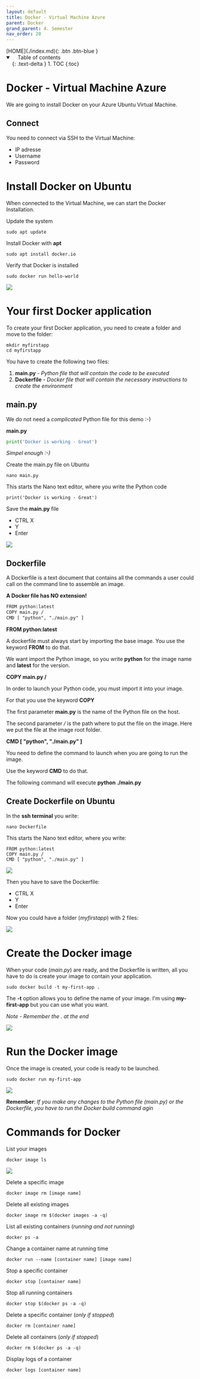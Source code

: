 ```yaml
---
layout: default
title: Docker - Virtual Machine Azure
parent: Docker
grand_parent: 4. Semester
nav_order: 20
---
```


<span class="fs-1">
[HOME](./index.md){: .btn .btn-blue }
</span>

<details open markdown="block">
  <summary>
    Table of contents
  </summary>
  {: .text-delta }
1. TOC
{:toc}
</details>

# Docker - Virtual Machine Azure
We are going to install Docker on your Azure Ubuntu Virtual Machine.

## Connect
You need to connect via SSH to the Virtual Machine:

- IP adresse
- Username
- Password

# Install Docker on Ubuntu
When connected to the Virtual Machine, we can start the Docker Installation.

Update the system

    sudo apt update

Install Docker with **apt**

    sudo apt install docker.io

Verify that Docker is installed

    sudo docker run hello-world

![](./image/ubuntu_docker_1.jpg)

# Your first Docker application
To create your first Docker application, you need to create a folder and move to the folder:

    mkdir myfirstapp
    cd myfirstapp

You have to create the following two files:

1. **main.py** - *Python file that will contain the code to be executed*
2. **Dockerfile** - *Docker file that will contain the necessary instructions to create the environment*

## main.py
We do not need a *complicated* Python file for this demo :-)

**main.py**
```python
print('Docker is working - Great')
```

*Simpel enough :-)*

Create the main.py file on Ubuntu

    nano main.py

This starts the Nano text editor, where you write the Python code

    print('Docker is working - Great')

Save the **main.py** file

- CTRL X
- Y
- Enter

![](./image/nano_python.jpg)

## Dockerfile
A Dockerfile is a text document that contains all the commands a user could call on the command line to assemble an image.

**A Docker file has NO extension!**

```txt
FROM python:latest
COPY main.py /
CMD [ "python", "./main.py" ]
```

**FROM python:latest**

A dockerfile must always start by importing the base image. You use the keyword **FROM** to do that.

We want import the Python image, so you write **python** for the image name and **latest** for the version.

**COPY main.py /**

In order to launch your Python code, you must import it into your image.

For that you use the keyword **COPY**

The first parameter **main.py** is the name of the Python file on the host.

The second parameter */* is the path where to put the file on the image. Here we put the file at the image root folder.

**CMD [ "python", "./main.py" ]**

You need to define the command to launch when you are going to run the image. 

Use the keyword **CMD** to do that.

The following command will execute **python ./main.py**

## Create Dockerfile on Ubuntu
In the **ssh terminal** you write:

    nano Dockerfile

This starts the Nano text editor, where you write:

    FROM python:latest
    COPY main.py /
    CMD [ "python", "./main.py" ]

![](./image/nano.jpg)

Then you have to save the Dockerfile:

- CTRL X
- Y
- Enter

Now you could have a folder (*myfirstapp*) with 2 files:

![](./image/tree.jpg)

# Create the Docker image
When your code (*main.py*) are ready, and the Dockerfile is written, all you have to do is create your image to contain your application.

    sudo docker build -t my-first-app .

The **-t** option allows you to define the name of your image. I'm using **my-first-app** but you can use what you want.

*Note - Remember the . at the end*

![](./image/docker%20build.jpg)

# Run the Docker image
Once the image is created, your code is ready to be launched.

    sudo docker run my-first-app

![](./image/docker-run.jpg)

**Remember**: *If you make any changes to the Python file (main.py) or the Dockerfile, you have to run the Docker build command agin*

# Commands for Docker
List your images
    
    docker image ls

![](./image/docker-image-ls.jpg)

Delete a specific image

    docker image rm [image name]

Delete all existing images

    docker image rm $(docker images -a -q)

List all existing containers (*running and not running*)

    docker ps -a

Change a container name at running time

    docker run --name [container name] [image name]

Stop a specific container

    docker stop [container name]

Stop all running containers

    docker stop $(docker ps -a -q)

Delete a specific container (*only if stopped*)

    docker rm [container name]

Delete all containers (*only if stopped*)

    docker rm $(docker ps -a -q)

Display logs of a container

    docker logs [container name]
